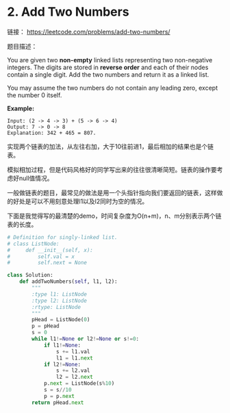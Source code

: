 # 2. Add Two Numbers

链接： https://leetcode.com/problems/add-two-numbers/

题目描述：

You are given two **non-empty** linked lists representing two non-negative integers. The digits are stored in **reverse order** and each of their nodes contain a single digit. Add the two numbers and return it as a linked list.

You may assume the two numbers do not contain any leading zero, except the number 0 itself.

**Example:**

```
Input: (2 -> 4 -> 3) + (5 -> 6 -> 4)
Output: 7 -> 0 -> 8
Explanation: 342 + 465 = 807.
```

 

实现两个链表的加法，从左往右加，大于10往前进1，最后相加的结果也是个链表。

模拟相加过程，但是代码风格好的同学写出来的往往很清晰简短。链表的操作要考虑好null值情况。

一般做链表的题目，最常见的做法是用一个头指针指向我们要返回的链表，这样做的好处是可以不用刻意处理l1以及l2同时为空的情况。

下面是我觉得写的最清楚的demo，时间复杂度为O(n+m)，n、m分别表示两个链表的长度。

```python
# Definition for singly-linked list.
# class ListNode:
#     def __init__(self, x):
#         self.val = x
#         self.next = None

class Solution:
    def addTwoNumbers(self, l1, l2):
        """
        :type l1: ListNode
        :type l2: ListNode
        :rtype: ListNode
        """
        pHead = ListNode(0)
        p = pHead
        s = 0
        while l1!=None or l2!=None or s!=0:
            if l1!=None:
                s += l1.val
                l1 = l1.next
            if l2!=None:
                s += l2.val
                l2 = l2.next
            p.next = ListNode(s%10)
            s = s//10
            p = p.next
        return pHead.next
```

